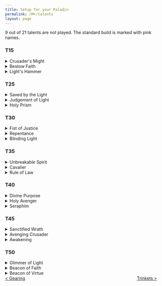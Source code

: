 ```yaml
---
title: Setup for your Paladin
permalink: /M+/talents
layout: page
---
```


9 out of 21 talents are not played. The standard build is marked with pink names.

### T15

<div class="row">
  <div class="column">
    <a href="https://www.wowhead.com/spell=196926/crusaders-might" style="color: #c7bebe" data-wh-icon-size="medium" data-wowhead="spell=196926"></a>
  </div>
  <div class="column">
    <a href="https://www.wowhead.com/spell=223306/bestow-faith" style="color: #c7bebe" data-wh-icon-size="medium" data-wowhead="spell=223306"></a>
  </div>
  <div class="column">
    <a href="https://www.wowhead.com/spell=114158/lights-hammer" data-wh-icon-size="medium" data-wowhead="spell=114158"></a>
  </div>
</div>

<details>
  <summary>Crusader's Might</summary>
  This talent loses value for Venthyr Holy Paladin, since we're not using Glimmer of Light or Shock Barrier in mythic+. That being said, this is still a very competitive talent pick and should definitely be played for explosive weeks.
</details>
<details>
  <summary>Bestow Faith</summary>
  I would personally not recommend playing this ever, but there is scenarios where it could be useful, for example in Sanguine Depths on first or third boss where you can pre cast Bestow Faith before the mechanic happens and gain 1 holy power for free. This being said the healing throughput is not a huge difference and Light's Hammer will contribute more healing in the relevant windows.
</details>
<details>
  <summary>Light's Hammer</summary>
  This should be your go to talent as Venthyr in every dungeon. This will provide you with a solid amount of damage on a one minute cooldown.
</details>


### T25

<div class="row">
  <div class="column">
    <a href="https://www.wowhead.com/spell=157047/saved-by-the-light" style="color: #c7bebe" data-wh-icon-size="medium" data-wowhead="spell=157047"></a>
  </div>
  <div class="column">
    <a href="https://www.wowhead.com/spell=183778/judgment-of-light" data-wh-icon-size="medium" data-wowhead="spell=183778"></a>
  </div>
  <div class="column">
    <a href="https://www.wowhead.com/spell=114165/holy-prism" style="color: #c7bebe" data-wh-icon-size="medium" data-wowhead="spell=114165"></a>
  </div>
</div>

<details>
  <summary>Saved by the Light</summary>
  This talent should only be played if you're using Beacon of Virtue because of the synergy, it will provide all your 4 Beacon targets with a solid absorb when they fall below 30% health.
</details>
<details>
  <summary>Judgement of Light</summary>
  This is your best talent pick for any covenant, because its a very efficient healing source since you're using Judgement as much as possible in mythic+.
</details>
<details>
  <summary>Holy Prism</summary>
  This talent is very mana inefficient and costs you a GCD every 20 seconds for very minor damage difference and should generally never be played except for on explosive weeks.
</details>


### T30

<div class="row">
  <div class="column">
    <a href="https://www.wowhead.com/spell=234299/fist-of-justice" style="color: #c7bebe" data-wh-icon-size="medium" data-wowhead="spell=234299"></a>
  </div>
  <div class="column">
    <a href="https://www.wowhead.com/spell=20066/repentance" style="color: #c7bebe" data-wh-icon-size="medium" data-wowhead="spell=20066"></a>
  </div>
  <div class="column">
    <a href="https://www.wowhead.com/spell=115750/blinding-light" data-wh-icon-size="medium" data-wowhead="spell=115750"></a>
  </div>
</div>

<details>
  <summary>Fist of Justice</summary>
  This should almost never be played in m+ because having a AoE disorient will generally be more useful in most scenarios.
</details>
<details>
  <summary>Repentance</summary>
  This talent should only be used to CC the mages on second boss Necrotic Wake so your group can ignore playing them completely.
</details>
<details>
  <summary>Blinding Light</summary>
  This should be your default pick in keys. You can use this to mass interrupt uninterruptible casts like Bucking Rampage in Mists of Tirna Scithe or interrupt the Curse of Obliteration in Halls of Atonement. I would suggest you to take a look at [Dungeons](/M+/dungeons) for more important trash mechanics to use this ability on.
</details>


### T35

<div class="row">
  <div class="column">
    <a href="https://www.wowhead.com/spell=114154/unbreakable-spirit" data-wh-icon-size="medium" data-wowhead="spell=114154"></a>
  </div>
  <div class="column">
    <a href="https://www.wowhead.com/spell=230332/cavalier" style="color: #c7bebe" data-wh-icon-size="medium" data-wowhead="spell=230332"></a>
  </div>
  <div class="column">
    <a href="https://www.wowhead.com/spell=214202/rule-of-law" style="color: #c7bebe" data-wh-icon-size="medium" data-wowhead="spell=214202"></a>
  </div>
</div>

<details>
  <summary>Unbreakable Spirit</summary>
  This talent is a absolute must in keys, it will provide you with a 30% cooldown reduction on Divine Shield, Lay on Hands and Divine Protection.
</details>
<details>
  <summary>Cavalier</summary>
  Don't play this.
</details>
<details>
  <summary>Rule of Law</summary>
  This talent should never be played even if you are playing with a full range comp, Rule of Law won't be comparable to Unbreakable Spirit. Rule of Law does also not work with any of your Blessings.
</details>


### T40

<div class="row">
  <div class="column">
    <a href="https://www.wowhead.com/spell=223817/divine-purpose" style="color: #c7bebe" data-wh-icon-size="medium" data-wowhead="spell=223817"></a>
  </div>
  <div class="column">
    <a href="https://www.wowhead.com/spell=105809/holy-avenger" data-wh-icon-size="medium" data-wowhead="spell=105809"></a>
  </div>
  <div class="column">
    <a href="https://www.wowhead.com/spell=152262/seraphim" style="color: #c7bebe" data-wh-icon-size="medium" data-wowhead="spell=152262"></a>
  </div>
</div>

<details>
  <summary>Divine Purpose</summary>
  This talent synergises very well with Awakening but since Divine Purpose is rng this loses quite abit of value for Venthyr in keys because you never want your throughput to be rng dependent.
</details>
<details>
  <summary>Holy Avenger</summary>
  This will not only provide you with a strong healing cooldown to force proc wings in between your Ashen Hallows, but also a strong AoE damage cooldown if you're not in need of extra throughput. This should always be your default pick as venthyr in keys.
</details>
<details>
  <summary>Seraphim</summary>
  As Venthyr this talent has close to zero synergy and should never be played in any relevant content for a few reasons, 1) it does not synergise at all with Awakening which means you are decreasing your Avenging Wrath uptime, 2) 25% of the talent goes to waste since it provides you with Mastery which does not contribute any damage for Holy Paladins, 3) it doesn't line up with Avenging Wrath at all after the first usage, 4) it cost you one GCD and 3 holy power for minor single target damage gain. That being said, for Kyrian this should 100% be played in mythic+ because it synergises very well with Mikanikos Divine Toll CDR on AoE.
</details>


### T45

<div class="row">
  <div class="column">
    <a href="https://www.wowhead.com/spell=53376/sanctified-wrath" style="color: #c7bebe" data-wh-icon-size="medium" data-wowhead="spell=53376"></a>
  </div>
  <div class="column">
    <a href="https://www.wowhead.com/spell=216331/avenging-crusader" style="color: #c7bebe" data-wh-icon-size="medium" data-wowhead="spell=216331"></a>
  </div>
  <div class="column">
    <a href="https://www.wowhead.com/spell=248033/awakening" data-wh-icon-size="medium" data-wowhead="spell=248033"></a>
  </div>
</div>

<details>
  <summary>Sanctified Wrath</summary>
  This talent is good to empower your Avenging Wrath even more, but should never be necessary because Avenging Wrath is already a very strong cooldown.
</details>
<details>
  <summary>Avenging Crusader</summary>
  This is a very bad talent pick and should never be played for a few reasons, it doesn't provide you with anywhere near the same amount of damage as the two other options, the healing you gain from it isn't a smart heal which means if one of your players are at 10% health and another at 80% it won't prioritise the 10% health player, also a very none mana efficient talent.
</details>
<details>
  <summary>Awakening</summary>
  This should be your default pick in keys, because it provides you with very constant throughput, scales very well with haste and allows you to force proc Avenging Wrath with Holy Avenger for dangerous situations.
</details>


### T50

<div class="row">
  <div class="column">
    <a href="https://www.wowhead.com/spell=287268/glimmer-of-light" style="color: #c7bebe" data-wh-icon-size="medium" data-wowhead="spell=287268"></a>
  </div>
  <div class="column">
    <a href="https://www.wowhead.com/spell=156910/beacon-of-faith" data-wh-icon-size="medium" data-wowhead="spell=156910"></a>
  </div>
  <div class="column">
    <a href="https://www.wowhead.com/spell=200025/beacon-of-virtue" style="color: #c7bebe" data-wh-icon-size="medium" data-wowhead="spell=200025"></a>
  </div>
</div>

<details>
  <summary>Glimmer of Light</summary>
  Glimmer of Light no longer has the synergies that once made its healing strong, so most of its power comes from retaining your single full power beacon. In dungeons that we frequently need to deal with large incoming AoE healing Beacon of Faith generally performs better. That being said Glimmer of Light can still be used for lower keys and will help quite abit with tank healing if he is inexperienced.
</details>
<details>
  <summary>Beacon of Faith</summary>
  This talent will help you a ton with AoE healing, and synergises very well with the anima power Self Embalming Kit, you want to put your second Beacon on a squishy dps and funnel Beacon healing from yourself. This should be your default pick in keys.
</details>
<details>
  <summary>Beacon of Virtue</summary>
  This will provide you with a large amount of AoE burst healing, but does not contribute any damage also becomes very mana inefficient fast and forces you to clutter your GCDs with spells you generally do not want to cast regularly in your rotation.
</details>

<div>
<div style="text-align:left;display: inline-block;width: 49%;">
<a href="/M+/gearing"> < Gearing</a>
</div>
<div style="text-align:right;display: inline-block;width: 49%;">
<a href="/M+/trinkets"> Trinkets ></a>
</div>
</div>
